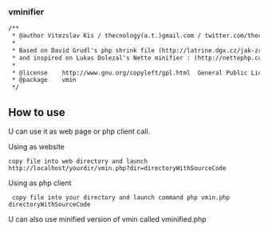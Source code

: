 ### vminifier
```html
/**
 * @author Vitezslav Kis / thecnology(a.t.)gmail.com / twitter.com/thecnology
 * 
 * Based on David Grudl's php shrink file (http://latrine.dgx.cz/jak-zredukovat-php-skripty)
 * and inspired on Lukas Dolezal's Nette minifier : (http://nettephp.com/cs/extras/nette-minifier)
 * 
 * @license    http://www.gnu.org/copyleft/gpl.html  General Public License 
 * @package    vmin
 */
```
## How to use

 U can use it as web page or php client call.
 
Using as website
 ```
copy file into web directory and launch 
http://localhost/yourdir/vmin.php?dir=directoryWithSourceCode
 ```

 Using as php client
```
 copy file into your directory and launch command php vmin.php directoryWithSourceCode
 ```
 U can also use minified version of vmin called vminified.php
 